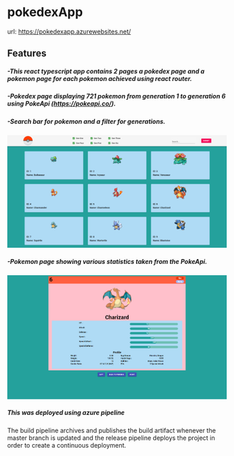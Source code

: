# pokedexApp

url: https://pokedexapp.azurewebsites.net/

## Features
##### -This react typescript app contains 2 pages a pokedex page and a pokemon page for each pokemon achieved using react router.

##### -Pokedex page displaying 721 pokemon from generation 1 to generation 6 using PokeApi (https://pokeapi.co/).

##### -Search bar for pokemon and a filter for generations.
![Pokedex page](/images/pokedexPageImg.png)

##### -Pokemon page showing various statistics taken from the PokeApi.
![Pokedex page](/images/pokemonPageImg.png)

##### This was deployed using azure pipeline

The build pipeline archives and publishes the build artifact whenever the master branch is updated
and the release pipeline deploys the project in order to create a continuous deployment.

